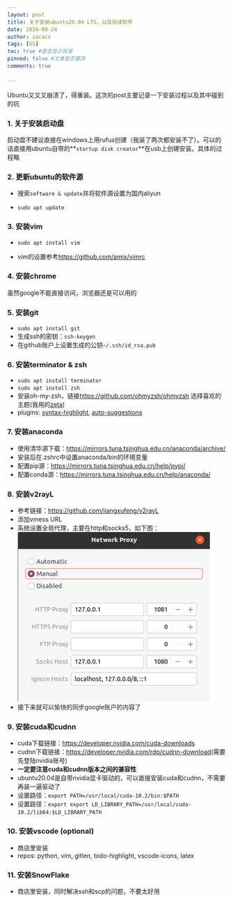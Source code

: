 ```yaml
---
layout: post
title: 关于安装ubuntu20.04 LTS，以及后续软件
date: 2020-09-24
author: zaracs
tags: [OS]
toc: true #是否显示目录
pinned: false #文章是否置顶
comments: true

---
```


Ubuntu又又又崩溃了，得重装。这次的post主要记录一下安装过程以及其中碰到的坑

### 1. 关于安装启动盘

启动盘不建议直接在windows上用rufus创建（我装了两次都安装不了）。可以的话直接用ubuntu自带的**`startup disk creator`**在usb上创建安装。具体的过程略

### 2. 更新ubuntu的软件源

- 搜索`software & update`并将软件源设置为国内aliyun

- `sudo apt update`

### 3. 安装vim

- `sudo apt install vim`

- vim的设置参考<https://github.com/amix/vimrc>

### 4. 安装chrome

虽然google不能直接访问，浏览器还是可以用的

### 5. 安装git

- `sudo apt install git`
- 生成ssh的密钥：`ssh-keygen`
- 在github账户上设置生成的公钥`~/.ssh/id_rsa.pub`

### 6. 安装terminator & zsh

- `sudo apt install terminator`
- `sudo apt install zsh`
- 安装oh-my-zsh，链接<https://github.com/ohmyzsh/ohmyzsh> 选择喜欢的主题(我用的[zeta](https://github.com/skylerlee/zeta-zsh-theme/blob/master/zeta.zsh-theme))
- plugins: [syntax-highlight](https://github.com/zsh-users/zsh-syntax-highlighting), [auto-suggestions](https://github.com/zsh-users/zsh-autosuggestions)

### 7. 安装anaconda

- 使用清华源下载：<https://mirrors.tuna.tsinghua.edu.cn/anaconda/archive/>
- 安装后在.zshrc中设置anaconda/bin的环境变量
- 配置pip源：<https://mirrors.tuna.tsinghua.edu.cn/help/pypi/>
- 配置conda源：<https://mirrors.tuna.tsinghua.edu.cn/help/anaconda/>

### 8. 安装v2rayL

- 参考链接：<https://github.com/jiangxufeng/v2rayL>
- 添加vmess URL
- 系统设置全局代理，主要在http和socks5，如下图：![proxy setting](../images/ubuntu-install/proxy_set.png)
- 接下来就可以愉快的同步google账户的内容了

### 9. 安装cuda和cudnn

- cuda下载链接：<https://developer.nvidia.com/cuda-downloads>
- cudnn下载链接：<https://developer.nvidia.com/rdp/cudnn-download>(需要先登陆nvidia账号)
- **一定要注意cuda和cudnn版本之间的兼容性**
- ubuntu20.04是自带nvidia显卡驱动的，可以直接安装cuda和cudnn，不需要再装一遍驱动了
- 设置路径：`export PATH=/usr/local/cuda-10.2/bin:$PATH`
- 设置路径：`export export LD_LIBRARY_PATH=/usr/local/cuda-10.2/lib64:$LD_LIBRARY_PATH`

### 10. 安装vscode (optional)

- 商店里安装
- repos: python, vim, gitlen, todo-highlight, vscode-icons, latex

### 11. 安装SnowFlake

- 商店里安装，同时解决ssh和scp的问题，不要太好用